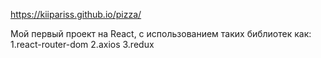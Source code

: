 https://kiipariss.github.io/pizza/

Мой первый проект на React, с использованием таких библиотек как: 
1.react-router-dom
2.axios
3.redux
